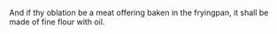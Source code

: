 And if thy oblation be a meat offering baken in the fryingpan, it shall be made of fine flour with oil.
